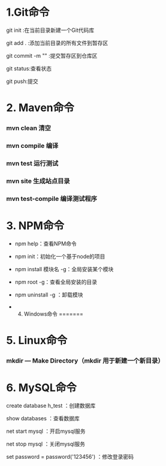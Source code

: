 # 1.Git命令

git init :在当前目录新建一个Git代码库

git add . :添加当前目录的所有文件到暂存区

git commit -m "" :提交暂存区到仓库区

git status:查看状态

git push:提交

# 2. Maven命令

### mvn clean 清空
### mvn compile 编译
### mvn test  运行测试
### mvn site  生成站点目录
### mvn test-compile 编译测试程序

# 3. NPM命令

- npm help：查看NPM命令

- npm init：初始化一个基于node的项目

- npm install 模块名 -g：全局安装某个模块

- npm root -g：查看全局安装的目录

- npm uninstall -g ：卸载模块

  

- 4. Windows命令
=======



# 5. Linux命令

### mkdir — Make Directory（mkdir 用于新建一个新目录）

# 6. MySQL命令

create database h_test ：创建数据库

show databases ：查看数据库

net start mysql ：开启mysql服务

net stop  mysql ：关闭mysql服务

set password  = password('123456') ：修改登录密码